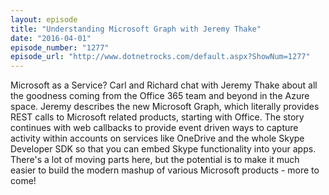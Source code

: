 ```yaml
---
layout: episode
title: "Understanding Microsoft Graph with Jeremy Thake"
date: "2016-04-01"
episode_number: "1277"
episode_url: "http://www.dotnetrocks.com/default.aspx?ShowNum=1277"
---
```


Microsoft as a Service? Carl and Richard chat with Jeremy Thake about all the goodness coming from the Office 365 team and beyond in the Azure space. Jeremy describes the new Microsoft Graph, which literally provides REST calls to Microsoft related products, starting with Office. The story continues with web callbacks to provide event driven ways to capture activity within accounts on services like OneDrive and the whole Skype Developer SDK so that you can embed Skype functionality into your apps. There's a lot of moving parts here, but the potential is to make it much easier to build the modern mashup of various Microsoft products - more to come!
